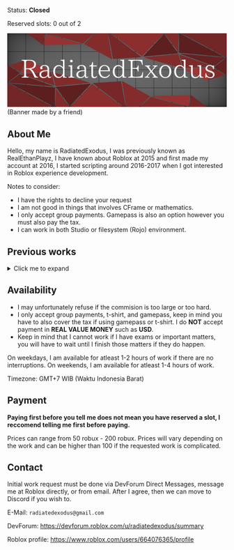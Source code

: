 Status: **Closed**

Reserved slots: 0 out of 2

![Untitled240_20210912204736|690x233, 75%](https://raw.githubusercontent.com/RealEthanPlayzDev/RealEthanPlayzDev/main/RobloxPortfolioAssets/BannerV1.png)
(Banner made by a friend)

## About Me
Hello, my name is RadiatedExodus, I was previously known as RealEthanPlayz, I have known about Roblox at 2015 and first made my account at 2016, I started scripting around 2016-2017 when I got interested in Roblox experience development.

Notes to consider:
+ I have the rights to decline your request
+ I am not good in things that involves CFrame or mathematics.
+ I only accept group payments. Gamepass is also an option however you must also pay the tax.
+ I can work in both Studio or filesystem (Rojo) environment.

## Previous works
<details>
<summary>Click me to expand</summary>
<details>
<summary>Meta Script Builder</summary>

Experience link: https://www.roblox.com/games/6588310761/

Meta Script Builder is a experience similar to others like Void Script Builder, it features:
+ Sandboxed script execution environment (albeit I admit it does need some work)
+ Output capturing (does not capture external required modules)
+ Execution on both serverside and clientside
+ Anti-destructible gui, other players cannot easily make the experience unusable by deleting the in-experience gui or such

![image|635x500, 75%](https://raw.githubusercontent.com/RealEthanPlayzDev/RealEthanPlayzDev/main/RobloxPortfolioAssets/MSB_ScriptEditor.png)

![image|642x500, 75%](https://raw.githubusercontent.com/RealEthanPlayzDev/RealEthanPlayzDev/main/RobloxPortfolioAssets/MSB_Output.png)

![image|640x500, 75%](https://raw.githubusercontent.com/RealEthanPlayzDev/RealEthanPlayzDev/main/RobloxPortfolioAssets/MSB_ScriptHub.png)
</details>

<details>
<summary>Maze Generation</summary>

Experience link: https://www.roblox.com/games/7425009431/

Maze Generation is a game about mazes with no exit, the maze is different for every server as it generates a new maze everytime a server starts. This experience is also based on a [open-source community module](https://devforum.roblox.com/t/dungeon-generation-a-procedural-generation-guide/342413)

![image|690x352, 75%](https://raw.githubusercontent.com/RealEthanPlayzDev/RealEthanPlayzDev/main/RobloxPortfolioAssets/MazeGeneration_1.jpeg)

![image|690x353, 75%](https://raw.githubusercontent.com/RealEthanPlayzDev/RealEthanPlayzDev/main/RobloxPortfolioAssets/MazeGeneration_2.jpeg)
</details>

<details>
<summary>BloxExecutor (private)</summary>
BloxExecutor is a private serverside executor that I personally use in script builders, albeit I will not list the features as the work itself is private, it does offer a lot of features that are normally not available at free ss require executors that you can find on YouTube.

![image|690x475, 75%](https://raw.githubusercontent.com/RealEthanPlayzDev/RealEthanPlayzDev/main/RobloxPortfolioAssets/BEv3.png)

However, the first version of the executor is open-sourced and available (please keep in mind my code style has changed a lot from when I made it the first time)
https://github.com/RealEthanPlayzDev/BEv1
</details>

<details>
<summary>The Fun Mayhem: Legacy Mayhem</summary>

Experience link: https://www.roblox.com/games/5648964782/

The game's original release date: April 13 2020 (the experience link above does not match the original release date because [it got banned once](https://www.roblox.com/games/4893304290/) due to something I had implemented, this is also where I learned a lot of things about scripting, the experience is more like a hangout place for me and my friends (as we do not know what to play these days at Roblox), however it is long abandoned, a rewrite is currently being done inplace albeit I have been slacking off lately.
</details>

<details>
<summary>DeviceInfo</summary>

See [this DevForum thread](https://devforum.roblox.com/t/device-info-module-to-detect-devices-platform-type-etc/716491) for more info (yes it was made on a different account)

</details>

<details>
<summary>Open CCTV System</summary>

YouTube video showcase link (keep in mind video is unlisted): https://www.youtube.com/watch?v=C5zyHO_898c

Model link: https://www.roblox.com/library/5203538739/Open-CCTV-System

This was a CCTV system I designed myself, when making this back then I tried avoiding bad practices (using events instead of loops, etc)
</details>

<details>
<summary>get whatsapp car drip-ed</summary>

https://www.youtube.com/watch?v=0_N1rnO80Nc

I'm ashamed for providing this aswell, but it's way too notable so here we go...
This was based on the "WhatsApp car drip meme", so I decided to make this, and then only to found out that there was a similar script and I got atleast 2 hate comments saying that I copied this...

Extra credits:
[@Ra1ph_YT](https://www.roblox.com/users/813606512/profile) - Providing the car in the script (he is also my friend)

Extra notes:
- The script is not designed for trolling public servers in script builders, it's intention is not to be abused to ruin other's fun at a experience, that is why I never shared the source of the script.
</details>

<details>
<summary>Rblx-LibUsefulUtility</summary>

https://github.com/RealEthanPlayzDev/Rblx-LibUsefulUtil

The project utilizes Rojo.

LibUsefulUtility has various of useful libraries I made myself. Albeit it hasn't been updated for a while.

</details>

<details>
<summary>Meteorium</summary>

GitHub repository link: https://github.com/RealEthanPlayzDev/Meteorium/

Meteorium is a Discord bot written in JavaScript using discord.js

</details>

<details>
<summary>RigConverter</summary>

GitHub repository: https://github.com/RealEthanPlayzDev/RigConverter

This is a Roblox module to convert a player's character appearence between R6 and R15, 2 notable implementation notes it that for thr R15 conversion, it uses ``Players:CreateHumanoidModelFromUserId()`` so this is essentially the exact same default R15 character of the player's character appearence and they also retain animations, and things such as humanoid health regeneration, walking/jumping sounds, ability to jump are restored.

</details>

<details>
<summary>StarGenerator</summary>

GitHub repository: https://github.com/RealEthanPlayzDev/StarGenerator

An (unefficient) module for generating stars on a set of Vector3(s)/number(s) and a set of colors.

</details>
</details>

## Availability
+ I may unfortunately refuse if the commision is too large or too hard.
+ I only accept group payments, t-shirt, and gamepass, keep in mind you have to also cover the tax if using gamepass or t-shirt. I do **NOT** accept payment in **REAL VALUE MONEY** such as **USD**.
+ Keep in mind that I cannot work if I have exams or important matters, you will have to wait until I finish those matters if they do happen.

On weekdays, I am available for atleast 1-2 hours of work if there are no interruptions. On weekends, I am available for atleast 1-4 hours of work.

Timezone: GMT+7 WIB (Waktu Indonesia Barat)

## Payment
**Paying first before you tell me does not mean you have reserved a slot, I reccomend telling me first before paying.**

Prices can range from 50 robux - 200 robux. Prices will vary depending on the work and can be higher than 100 if the requested work is complicated.

## Contact
Initial work request must be done via DevForum Direct Messages, message me at Roblox directly, or from email. After I agree, then we can move to Discord if you wish to.

E-Mail: ``radiatedexodus@gmail.com``

DevForum: https://devforum.roblox.com/u/radiatedexodus/summary

Roblox profile: https://www.roblox.com/users/664076365/profile
